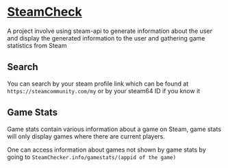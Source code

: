 # [SteamCheck](https://www.steamchecker.info)

A project involve using steam-api to generate information about the user and display the generated information to the user and gathering game statistics from Steam

## Search

You can search by your steam profile link which can be found at `https://steamcommunity.com/my` or by your steam64 ID if you know it

## Game Stats

Game stats contain various information about a game on Steam, game stats will only display games where there are current players.

One can access information about games not shown by game stats by going to `SteamChecker.info/gamestats/(appid of the game)`
